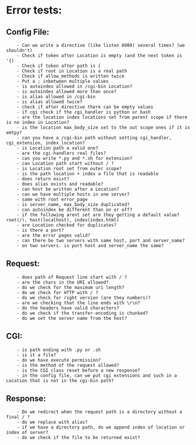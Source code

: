 # Error tests:
## Config File:
		- Can we write a directive (like listen 8080) several times? (we shouldn't)
		- Check if token after Location is empty (and the next token is '{)
		- Check if token after path is {
		- Check if root in Location is a real path
		- Check if allow_methods is written twice
		- Put a ; inbetween multiple values
		- is autoindex allowed in /cgi-bin Location?
		- is autoindex allowed more than once?
		- is alias allowed in /cgi-bin
		- is alias allowed twice?
		- check if after directive there can be empty values
		- if cgi check if the cgi_handler is python or bash
		- are the location index locations set from parent scope if there is no index in Location?
		- is the location max_body_size set to the out scope ones if it is emtpy?
		- can you have a /cgi-bin path without setting cgi_handler, cgi_extension, index_location?
		- is Location path a valid one?
		- are the cgi-handlers real files?
		- can you write *.py and *.sh for extension?
		- can Location path start without / ?
		- is Location root set from outer scope?
		- is the path location + index a file that is readable
		- does return exist?
		- does alias exists and readable?
		- can host be written after a Location?
		- can we have multiple hosts in one server?
		- same with root error_page
		- is server_name, max_body_size duplicated?
		- can autoindex be different than on or off?
		- if the following arent set are they getting a default value? root(/), host(localhost), index(index.html)
		- are Location checked for duplicates?
		- is there a port?
		- are the error pages valid?
		- can there be two servers with same host, port and server_name?
		- on two servers. is port host and server_name the same?

## Request:
		- does path of Request line start with / ?
		- are the chars in the URI allowed?
		- do we check for the maximum uri length?
		- do we check for HTTP with / ?
		- do we check for right version (are they numbers)?
		- are we checking that the line ends with \r\n?
		- do the headers have valid characters?
		- do we check if the transfer-encoding is chunked?
		- do we set the server name from the host?

## CGI:
		- is path ending with .py or .sh
		- is it a file?
		- do we have execute permission?
		- is the method of the request allowed?
		- is the CGI class reset before a new response?
		- in the config file, can we put cgi extensions and such in a Location that is not in the cgi-bin path?

## Response:
		- Do we redirect when the request path is a directory without a final / ?
		- do we replace with alias?
		- if we have a directory path, do we append index of location or index of server?
		- do we check if the file to be returned exist?
